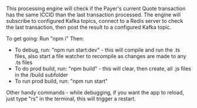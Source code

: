 This processing engine will check if the Payer's current Quote transaction has the same ICCID than the last transaction processed.
The engine will subscribe to configured Kafka topics, connect to a Redis server to check the last transaction, then post the 
result to a configured Kafka topic.

To get going:
Run "npm i"
Then:
*   To debug, run: "npm run start:dev" - this will compile and run the .ts files, also start a file watcher to recompile as changes 
    are made to any .ts files
*   To do prod build, run: "npm build" - this will clear, then create, all .js files in the /build subfolder
*   To run prod build, run: "npm run start"

Other handy commands - while debugging, if you want the app to reload, just type "rs" in the terminal, this will trigger a restart. 